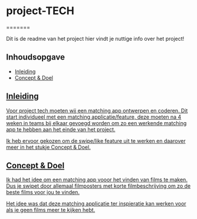 
# project-TECH
=======

Dit is de readme van het project hier vindt je nuttige info over het project!

## Inhoudsopgave
<ul>
    <li><a href="#inleiding">Inleiding</li>
    <li><a href="#idee">Concept & Doel</li>
</ul>

<h2 id="inleiding">Inleiding</h2>
Voor project tech moeten wij een matching app ontwerpen en coderen. Dit start individueel met een matching applicatie/feature, deze moeten na 4 weken in teams bij elkaar gevoegd worden om zo een werkende matching app te hebben aan het einde van het project.

Ik heb ervoor gekozen om de swipe/like feature uit te werken en daarover meer in het stukje Concept & Doel.

<h2 id="idee">Concept & Doel</h2>
Ik had het idee om een matching app vooor het vinden van films te maken. Dus je swipet door allemaal filmposters met korte filmbeschrijving om zo de beste films voor jou te vinden.

Het idee was dat deze matching applicatie ter inspieratie kan werken voor als je geen films meer te kijken hebt.
